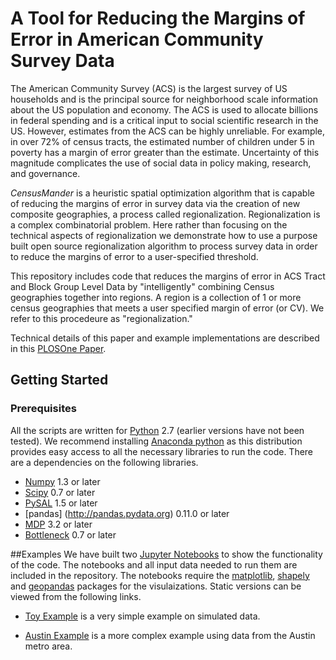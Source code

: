 # A Tool for Reducing the Margins of Error in American Community Survey Data

The American Community Survey (ACS) is the largest survey of US households and is the principal source for neighborhood scale information about the US population and economy. The ACS is used to allocate billions in federal spending and is a critical input to social scientific research in the US. However, estimates from the ACS can be highly unreliable. For example, in over 72% of census tracts, the estimated number of children under 5 in poverty has a margin of error greater than the estimate. Uncertainty of this magnitude complicates the use of social data in policy making, research, and governance. 

*CensusMander* is a heuristic spatial optimization algorithm that is capable of reducing the margins of error in survey data via the creation of new composite geographies, a process called regionalization. Regionalization is a complex combinatorial problem. Here rather than focusing on the technical aspects of regionalization we demonstrate how to use a purpose built open source regionalization algorithm to process survey data in order to reduce the margins of error to a user-specified threshold.

This repository includes code that reduces the margins of error in ACS Tract and Block Group Level Data by "intelligently" combining Census geographies together into regions.  A region is a collection of 1 or more census geographies that meets a user specified margin of error (or CV).  We refer to this procedeure as "regionalization."  

Technical details of this paper and example implementations are described in this [PLOSOne Paper](http://journals.plos.org/plosone/article?id=10.1371/journal.pone.0115626#abstract0).


## Getting Started

### Prerequisites

All the scripts are written for [Python](http://www.python.org/) 2.7 (earlier
versions have not been tested). We recommend installing [Anaconda
python](https://www.continuum.io/downloads) as this distribution provides easy access to all the necessary libraries to run the code. There are a dependencies on the following libraries.  

* [Numpy](http://www.scipy.org/install.html) 1.3 or later
* [Scipy](http://www.scipy.org/install.html) 0.7 or later
* [PySAL](http://pysal.org) 1.5 or later
* [pandas] (http://pandas.pydata.org) 0.11.0 or later
* [MDP](http://mdp-toolkit.sourceforge.net) 3.2 or later
* [Bottleneck](https://pypi.python.org/pypi/Bottleneck) 0.7 or later


##Examples
We have built two [Jupyter Notebooks](https://jupyter.org/) to show the
functionality of the code.  The notebooks and all input data needed to run them are
included in the repository.  The notebooks require the
[matplotlib](http://matplotlib.org/), [shapely](http://toblerity.org/shapely/) and [geopandas](http://geopandas.org/) packages for the visulaizations. Static versions can be viewed from the following links.

* [Toy Example](http://nbviewer.ipython.org/github/geoss/ACS_Regionalization/blob/master/code/toy_example.ipynb)
  is a very simple example on simulated data.

* [Austin Example](http://nbviewer.ipython.org/github/geoss/ACS_Regionalization/blob/master/code/austin.ipynb)
  is a more complex example using data from the Austin metro area.






